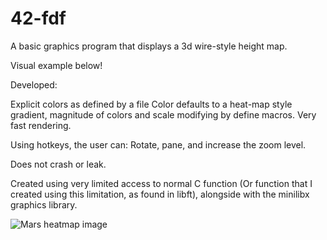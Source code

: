 # 42-fdf
A basic graphics program that displays a 3d wire-style height map.

Visual example below!

Developed:

Explicit colors as defined by a file
Color defaults to a heat-map style gradient, magnitude of colors and scale modifying by define macros.
Very fast rendering.

Using hotkeys, the user can:
Rotate, pane, and increase the zoom level.

Does not crash or leak.

Created using very limited access to normal C function (Or function that I created using this limitation, as found in libft), alongside with the minilibx graphics library.

![Mars heatmap image](https://cdn.discordapp.com/attachments/118591743980601344/509822002106728467/Screen_Shot_2018-11-07_at_12.10.14_PM.png)

